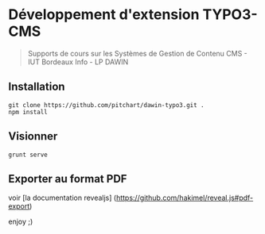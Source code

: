 # Développement d'extension TYPO3-CMS
> Supports de cours sur les Systèmes de Gestion de Contenu CMS - IUT Bordeaux Info - LP DAWIN

## Installation
    git clone https://github.com/pitchart/dawin-typo3.git .
    npm install

## Visionner
    grunt serve

## Exporter au format PDF
voir [la documentation revealjs] (https://github.com/hakimel/reveal.js#pdf-export)


enjoy ;)

